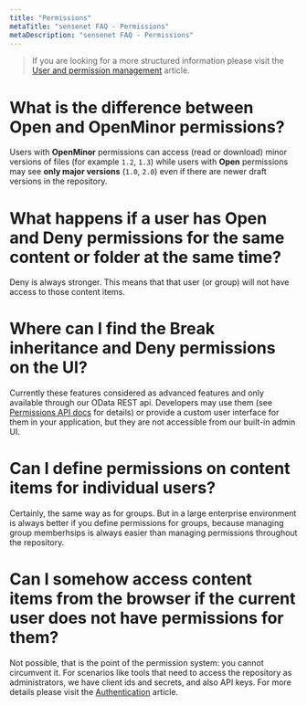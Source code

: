 ```yaml
---
title: "Permissions"
metaTitle: "sensenet FAQ - Permissions"
metaDescription: "sensenet FAQ - Permissions"
---
```


> If you are looking for a more structured information please visit the [User and permission management](/concepts/user-and-permission-management) article.

# What is the difference between Open and OpenMinor permissions?
Users with **OpenMinor** permissions can access (read or download) minor versions of files (for example `1.2`, `1.3`) while users with **Open** permissions may see **only major versions** (`1.0`, `2.0`) even if there are newer draft versions in the repository.

# What happens if a user has Open and Deny permissions for the same content or folder at the same time?
Deny is always stronger. This means that that user (or group) will not have access to those content items.

# Where can I find the Break inheritance and Deny permissions on the UI?
Currently these features considered as advanced features and only available through our OData REST api. Developers may use them (see [Permissions API docs](/api-docs/permissions) for details) or provide a custom user interface for them in your application, but they are not accessible from our built-in admin UI. 

# Can I define permissions on content items for individual users?
Certainly, the same way as for groups. But in a large enterprise environment is always better if you define permissions for groups, because managing group memberhsips is always easier than managing permissions throughout the repository.

# Can I somehow access content items from the browser if the current user does not have permissions for them?
Not possible, that is the point of the permission system: you cannot circumvent it. For scenarios like tools that need to access the repository as administrators, we have client ids and secrets, and also API keys. For more details please visit the [Authentication](/tutorials/authentication) article.